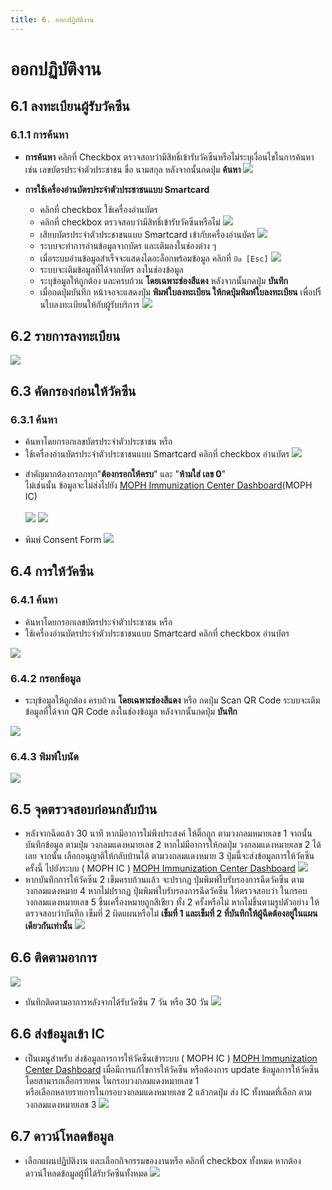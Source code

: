 ```yaml
---
title: 6. ออกปฏิบัติงาน
---
```


# ออกปฏิบัติงาน



## 6.1 ลงทะเบียนผู้รับวัคซีน

### 6.1.1 การค้นหา
- **การค้นหา** คลิกที่ Checkbox ตรวจสอบว่ามีสิทธิ์เข้ารับวัคซีนหรือไม่ระบุเงื่อนไขในการค้นหา เช่น เลขบัตรประจำตัวประชาชน ขื่อ นามสกุล หลังจากนั้นกดปุ่ม **ค้นหา**
![](./img/regis01.jpg)

- **การใช้เครื่องอ่านบัตรประจำตัวประชาชนแบบ Smartcard**
  - คลิกที่ checkbox ใช้เครื่องอ่านบัตร
  - คลิกที่ checkbox ตรวจสอบว่ามีสิทธิ์เข้ารับวัคซีนหรือไม่
  ![](./img/service-recipient-smartcardreader.png)
  - เสียบบัตรประจำตัวประชาชนแบบ Smartcard เข้ากับเครื่องอ่านบัตร
  ![](./img/service-recipient-smartcardreader-insert.png)
  - ระบบจะทำการอ่านข้อมูลจากบัตร และเติมลงในช่องต่าง ๆ
  - เมื่อระบบอ่านข้อมูลสำเร็จจะแสดงไดอะล็อกพร้อมข้อมูล คลิกที่ `ปิด [Esc]` 
  ![](./img/service-recipient-close-popup.png)
  - ระบบจะเติมข้อมูลที่ได้จากบัตร ลงในช่องข้อมูล
  - ระบุข้อมูลให้ถูกต้อง และครบถ้วน **โดยเฉพาะช่องสีแดง** หลังจากนั้นกดปุ่ม **บันทึก**
  - เมื่อกดปุ่มบันทึก หน้าจอจะแสดงปุ่ม **พิมพ์ใบลงทะเบียน ให้กดปุ่มพิมพ์ใบลงทะเบียน** เพื่อปริ้นใบลงทะเบียนให้กับผู้รับบริการ
  ![](./img/regis02.jpg)

## 6.2 รายการลงทะเบียน
![](./img/register-list-1.png)

## 6.3 คัดกรองก่อนให้วัคซีน 

### 6.3.1 ค้นหา
- ค้นหาโดยกรอกเลขบัตรประจำตัวประชาชน หรือ
- ใช้เครื่องอ่านบัตรประจำตัวประชาชนแบบ Smartcard  คลิกที่ checkbox อ่านบัตร
![](./img/screening-1.jpg)

* สำคัญมากต้องกรอกทุก"**ต้องกรอกให้ครบ**" และ "**ห้ามใส่ เลข 0**"  <br/>ไม่เช่นนั้น ข้อมูลจะไม่ส่งไปยัง [MOPH Immunization Center Dashboard](https://cvp1.moph.go.th/dashboard/)(MOPH IC)<br/><br/>
![](./img/screening-2.jpg)
![](./img/screening-3.jpg)

- พิมพ์ Consent Form
![](./img/concense-form-1.png)

## 6.4 การให้วัคซีน

### 6.4.1 ค้นหา
- ค้นหาโดยกรอกเลขบัตรประจำตัวประชาชน หรือ
- ใช้เครื่องอ่านบัตรประจำตัวประชาชนแบบ Smartcard คลิกที่ checkbox อ่านบัตร

![](./img/vaccine-operation-1.png)
### 6.4.2 กรอกข้อมูล
- ระบุข้อมูลให้ถูกต้อง ครบถ้วน **โดยเฉพาะช่องสีแดง** หรือ กดปุ่ม Scan QR Code ระบบจะเติมข้อมูลที่ได้จาก QR Code ลงในช่องข้อมูล หลังจากนั้นกดปุ่ม **บันทึก**

![](./img/vaccine-operation-2.jpg)

### 6.4.3 พิมพ์ใบนัด
![](./img/vaccine-appointment-1.png)

## 6.5 จุดตรวจสอบก่อนกลับบ้าน
- หลังจากฉีดแล้ว 30 นาที หากมีอาการไม่พึงประสงค์ ให้ติ๊กถูก ตามวงกลมหมายเลข 1 จากนั้น บันทึกข้อมูล ตามปุ่ม วงกลมแดงหมายเลข 2 หากไม่มีอาการให้กดปุ่ม วงกลมแดงหมายเลข 2 ได้เลย จากนั้น เลือกอนุญาติให้กลับบ้านได้ ตามวงกลมแดงหมาย 3 ปุ่มนี้จะส่งข้อมูลการให้วัคซีนครั้งนี้ ไปยังระบบ ( MOPH IC )  [MOPH Immunization Center Dashboard](https://cvp1.moph.go.th/dashboard/)
![](./img/check-before-gohome-1.jpg)
- หากบันทึกการให้วัคซีน 2 เข็มครบถ้วนแล้ว จะปรากฏ ปุ่มพิมพ์ใบรับรองการฉีดวัคซีน ตามวงกลมแดงหมาย 4
หากไม่ปรากฏ ปุ่มพิมพ์ใบรับรองการฉีดวัคซีน ให้ตรวจสอบว่า ในกรอบวงกลมแดงหมายเลข 5 ขึ้นเครื่องหมายถูกสีเขียว ทั้ง 2 ครั้งหรือไม่ หากไม่ขึ้นตามรูปตัวอย่าง ให้ตรวจสอบว่าบันทึก เข็มที่ 2 ผิดแผนหรือไม่
**เข็มที่ 1 และเข็มที่ 2 ที่บันทึกให้ผู้ฉีดต้องอยู่ในแผนเดียวกันเท่านั้น**
![](./img/check-before-gohome-2.jpg)

## 6.6 ติดตามอาการ
![](./img/follow-1.png)
- บันทึกติดตามอาการหลังจากได้รับวัคซีน 7 วัน หรือ 30 วัน
![](./img/follow-2.png)

## 6.6 ส่งข้อมูลเข้า IC
- เป็นเมนูสำหรับ ส่งข้อมูลการการให้วัคซีนเข้าระบบ ( MOPH IC )  [MOPH Immunization Center Dashboard](https://cvp1.moph.go.th/dashboard/) เมื่อมีการแก้ไขการให้วัคซีน หรือต้องการ update ข้อมูลการให้วัคซีน โดยสามารถเลือกรายคน ในกรอบวงกลมแดงหมายเลข 1 
<br>หรือเลือกหลายรายการในกรอบวงกลมแดงหมายเลข 2 แล้วกดปุ่ม ส่ง IC ทั้งหมดที่เลือก ตามวงกลมแดงหมายเลข 3
![](./img/sendic.jpg)

## 6.7 ดาวน์โหลดข้อมูล
- เลือกแผนปฏิบัติงาน และเลือกกิจกรรมของงานหรือ คลิกที่ checkbox ทั้งหมด หากต้องดาวน์โหลดข้อมูลผู้ที่ได้รับวัคซีนทั้งหมด
![](./img/download-data.png)
